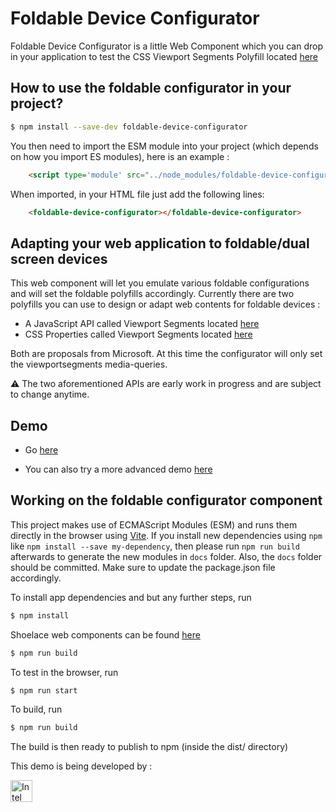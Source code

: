 # Foldable Device Configurator

Foldable Device Configurator is a little Web Component which you can drop in your application to test
the CSS Viewport Segments Polyfill located [here](https://github.com/foldable-devices/viewportsegments-css-polyfill)

## How to use  the foldable configurator in your project?

```bash
$ npm install --save-dev foldable-device-configurator
```

You then need to import the ESM module into your project (which depends on how you import ES modules), here is an example :

```html
    <script type='module' src="../node_modules/foldable-device-configurator/src/foldable-device-configurator.js"></script>
```

When imported, in your HTML file just add the following lines:
```html
    <foldable-device-configurator></foldable-device-configurator>
```

## Adapting your web application to foldable/dual screen devices

This web component will let you emulate various foldable configurations and will set the foldable polyfills accordingly. Currently there are two polyfills you can use to design or adapt web contents for foldable devices :
- A JavaScript API called Viewport Segments located [here](https://github.com/foldable-devices/windowsegments-polyfill)
- CSS Properties called Viewport Segments located [here](https://github.com/foldable-devices/viewportsegments-css-polyfill)

Both are proposals from Microsoft. At this time the configurator will only set the viewportsegments media-queries.

:warning: The two aforementioned APIs are early work in progress and are subject to change anytime.

## Demo

- Go [here](https://foldable-devices.github.io/device-configurator/)

- You can also try a more advanced demo [here](https://foldable-devices.github.io/demos/photo-gallery/)

## Working on the foldable configurator component

This project makes use of ECMAScript Modules (ESM) and runs them directly in the browser using [Vite](https://vitejs.dev/). If you install new dependencies using `npm` like `npm install --save my-dependency`, then please run `npm run build` afterwards to generate the new modules in `docs` folder. Also, the `docs` folder should be committed. Make sure to update the package.json file accordingly.

To install app dependencies and but any further steps, run

```bash
$ npm install
```

Shoelace web components can be found [here](https://shoelace.style/)

```bash
$ npm run build
```

To test in the browser, run

```bash
$ npm run start
```

To build, run

```bash
$ npm run build
```

The build is then ready to publish to npm (inside the dist/ directory)

This demo is being developed by :

<img src="https://upload.wikimedia.org/wikipedia/commons/thumb/c/c9/Intel-logo.svg/200px-Intel-logo.svg.png" alt="Intel" style="width:35px;"/>

